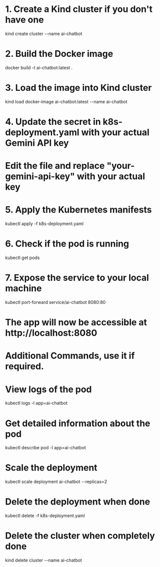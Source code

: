 # 1. Create a Kind cluster if you don't have one
kind create cluster --name ai-chatbot

# 2. Build the Docker image
docker build -t ai-chatbot:latest .

# 3. Load the image into Kind cluster
kind load docker-image ai-chatbot:latest --name ai-chatbot

# 4. Update the secret in k8s-deployment.yaml with your actual Gemini API key
# Edit the file and replace "your-gemini-api-key" with your actual key

# 5. Apply the Kubernetes manifests
kubectl apply -f k8s-deployment.yaml

# 6. Check if the pod is running
kubectl get pods

# 7. Expose the service to your local machine
kubectl port-forward service/ai-chatbot 8080:80

# The app will now be accessible at http://localhost:8080

# Additional Commands, use it if required.

# View logs of the pod
kubectl logs -l app=ai-chatbot

# Get detailed information about the pod
kubectl describe pod -l app=ai-chatbot

# Scale the deployment
kubectl scale deployment ai-chatbot --replicas=2

# Delete the deployment when done
kubectl delete -f k8s-deployment.yaml

# Delete the cluster when completely done
kind delete cluster --name ai-chatbot